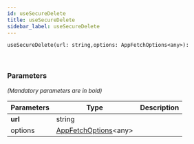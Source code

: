 ```yaml
---
id: useSecureDelete
title: useSecureDelete
sidebar_label: useSecureDelete
---
```


```tsx
useSecureDelete(url: string,options: AppFetchOptions<any>): 
```
<br/>



### Parameters

<font size="2"><i>(Mandatory parameters are in bold)</i></font>

| Parameters | Type | Description |
| --------- | ---- | ----------- |
| **url** | string |  |
| options | [AppFetchOptions](/framework-api/interfaces/AppFetchOptions.md)<any\> |  |
